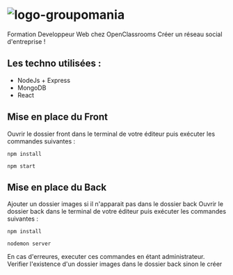 # ![logo-groupomania](https://user-images.githubusercontent.com/93862473/193628919-d4948af0-0032-4003-b0d6-adf645d4d148.png)
 

Formation Developpeur Web chez OpenClassrooms 
Créer un réseau social d'entreprise !


## Les techno utilisées :
* NodeJs + Express
* MongoDB
* React

## Mise en place du Front 
Ouvrir le dossier front dans le terminal de votre éditeur puis exécuter les commandes suivantes :
```
npm install
```
```
npm start
```

## Mise en place du Back 
Ajouter un dossier images si il n'apparait pas dans le dossier back
Ouvrir le dossier back dans le terminal de votre éditeur puis exécuter les commandes suivantes :
```
npm install
```
```
nodemon server
```

En cas d'erreures, executer ces commandes en étant administrateur.
Verifier l'existence d'un dossier images dans le dossier back sinon le créer
